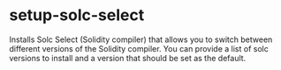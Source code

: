 # setup-solc-select

Installs Solc Select (Solidity compiler) that allows you to switch between
different versions of the Solidity compiler. You can provide a list of solc
versions to install and a version that should be set as the default.
